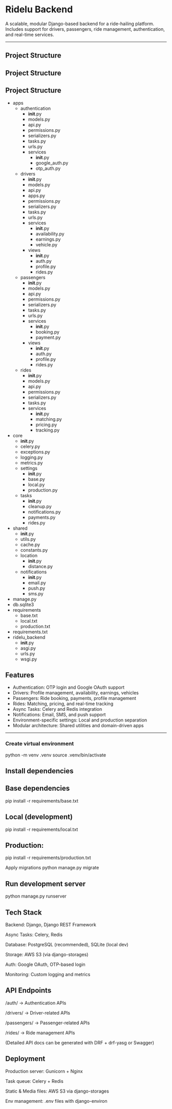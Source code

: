 # Ridelu Backend

A scalable, modular Django-based backend for a ride-hailing platform.  
Includes support for drivers, passengers, ride management, authentication, and real-time services.

---

## Project Structure
## Project Structure

## Project Structure

- apps
  - authentication
    - __init__.py
    - models.py
    - api.py
    - permissions.py
    - serializers.py
    - tasks.py
    - urls.py
    - services
      - __init__.py
      - google_auth.py
      - otp_auth.py
  - drivers
    - __init__.py
    - models.py
    - api.py
    - apps.py
    - permissions.py
    - serializers.py
    - tasks.py
    - urls.py
    - services
      - __init__.py
      - availability.py
      - earnings.py
      - vehicle.py
    - views
      - __init__.py
      - auth.py
      - profile.py
      - rides.py
  - passengers
    - __init__.py
    - models.py
    - api.py
    - permissions.py
    - serializers.py
    - tasks.py
    - urls.py
    - services
      - __init__.py
      - booking.py
      - payment.py
    - views
      - __init__.py
      - auth.py
      - profile.py
      - rides.py
  - rides
    - __init__.py
    - models.py
    - api.py
    - permissions.py
    - serializers.py
    - tasks.py
    - services
      - __init__.py
      - matching.py
      - pricing.py
      - tracking.py
- core
  - __init__.py
  - celery.py
  - exceptions.py
  - logging.py
  - metrics.py
  - settings
    - __init__.py
    - base.py
    - local.py
    - production.py
  - tasks
    - __init__.py
    - cleanup.py
    - notifications.py
    - payments.py
    - rides.py
- shared
  - __init__.py
  - utils.py
  - cache.py
  - constants.py
  - location
    - __init__.py
    - distance.py
  - notifications
    - __init__.py
    - email.py
    - push.py
    - sms.py
- manage.py
- db.sqlite3
- requirements
  - base.txt
  - local.txt
  - production.txt
- requirements.txt
- ridelu_backend
  - __init__.py
  - asgi.py
  - urls.py
  - wsgi.py



## Features

- Authentication: OTP login and Google OAuth support
- Drivers: Profile management, availability, earnings, vehicles
- Passengers: Ride booking, payments, profile management
- Rides: Matching, pricing, and real-time tracking
- Async Tasks: Celery and Redis integration
- Notifications: Email, SMS, and push support
- Environment-specific settings: Local and production separation
- Modular architecture: Shared utilities and domain-driven apps

---

### Create virtual environment

python -m venv .venv
source .venv/bin/activate

## Install dependencies

## Base dependencies

pip install -r requirements/base.txt


## Local (development)

pip install -r requirements/local.txt


## Production:

pip install -r requirements/production.txt

Apply migrations
python manage.py migrate

## Run development server
python manage.py runserver

## Tech Stack

Backend: Django, Django REST Framework

Async Tasks: Celery, Redis

Database: PostgreSQL (recommended), SQLite (local dev)

Storage: AWS S3 (via django-storages)

Auth: Google OAuth, OTP-based login

Monitoring: Custom logging and metrics

## API Endpoints

/auth/ → Authentication APIs

/drivers/ → Driver-related APIs

/passengers/ → Passenger-related APIs

/rides/ → Ride management APIs

(Detailed API docs can be generated with DRF + drf-yasg or Swagger)

## Deployment

Production server: Gunicorn + Nginx

Task queue: Celery + Redis

Static & Media files: AWS S3 via django-storages

Env management: .env files with django-environ